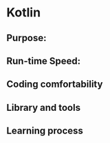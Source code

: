 # Kotlin



## Purpose:


## Run-time Speed:


## Coding comfortability


## Library and tools



## Learning process

